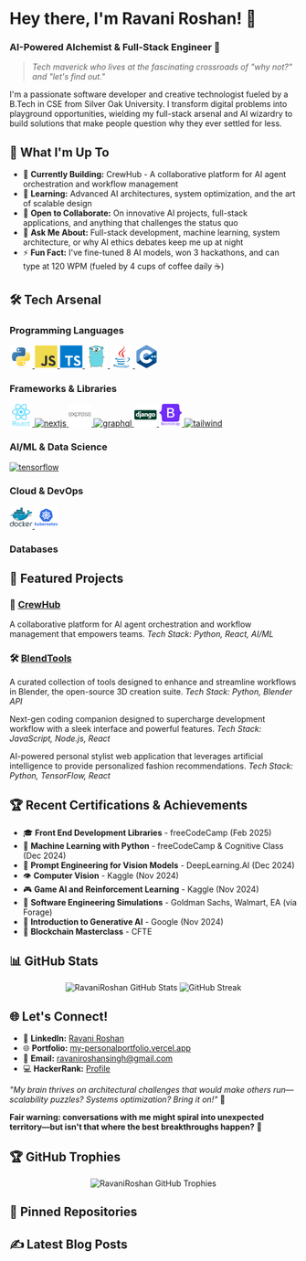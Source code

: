 # Hey there, I'm Ravani Roshan! 👋

### AI-Powered Alchemist & Full-Stack Engineer 🚀

> _Tech maverick who lives at the fascinating crossroads of "why not?" and "let's find out."_

I'm a passionate software developer and creative technologist fueled by a B.Tech in CSE from Silver Oak University. I transform digital problems into playground opportunities, wielding my full-stack arsenal and AI wizardry to build solutions that make people question why they ever settled for less.




## 🎯 What I'm Up To

*   🔭 **Currently Building:** CrewHub - A collaborative platform for AI agent orchestration and workflow management
*   🌱 **Learning:** Advanced AI architectures, system optimization, and the art of scalable design
*   🤝 **Open to Collaborate:** On innovative AI projects, full-stack applications, and anything that challenges the status quo
*   💬 **Ask Me About:** Full-stack development, machine learning, system architecture, or why AI ethics debates keep me up at night
*   ⚡ **Fun Fact:** I've fine-tuned 8 AI models, won 3 hackathons, and can type at 120 WPM (fueled by 4 cups of coffee daily ☕)




## 🛠️ Tech Arsenal

### Programming Languages

<p align="left">
  <a href="https://www.python.org" target="_blank" rel="noreferrer">
    <img src="https://raw.githubusercontent.com/devicons/devicon/master/icons/python/python-original.svg" alt="python" width="40" height="40"/>
  </a>
  <a href="https://developer.mozilla.org/en-US/docs/Web/JavaScript" target="_blank" rel="noreferrer">
    <img src="https://raw.githubusercontent.com/devicons/devicon/master/icons/javascript/javascript-original.svg" alt="javascript" width="40" height="40"/>
  </a>
  <a href="https://www.typescriptlang.org/" target="_blank" rel="noreferrer">
    <img src="https://raw.githubusercontent.com/devicons/devicon/master/icons/typescript/typescript-original.svg" alt="typescript" width="40" height="40"/>
  </a>
  <a href="https://go.dev/" target="_blank" rel="noreferrer">
    <img src="https://raw.githubusercontent.com/devicons/devicon/master/icons/go/go-original.svg" alt="go" width="40" height="40"/>
  </a>
  <a href="https://www.java.com" target="_blank" rel="noreferrer">
    <img src="https://raw.githubusercontent.com/devicons/devicon/master/icons/java/java-original.svg" alt="java" width="40" height="40"/>
  </a>
  <a href="https://isocpp.org/" target="_blank" rel="noreferrer">
    <img src="https://raw.githubusercontent.com/devicons/devicon/master/icons/cplusplus/cplusplus-original.svg" alt="cplusplus" width="40" height="40"/>
  </a>
</p>

### Frameworks & Libraries

<p align="left">
  <a href="https://react.dev/" target="_blank" rel="noreferrer">
    <img src="https://raw.githubusercontent.com/devicons/devicon/master/icons/react/react-original-wordmark.svg" alt="react" width="40" height="40"/>
  </a>
  <a href="https://nextjs.org/" target="_blank" rel="noreferrer">
    <img src="https://cdn.worldvectorlogo.com/logos/nextjs-2.svg" alt="nextjs" width="40" height="40"/>
  </a>
  <a href="https://expressjs.com" target="_blank" rel="noreferrer">
    <img src="https://raw.githubusercontent.com/devicons/devicon/master/icons/express/express-original-wordmark.svg" alt="express" width="40" height="40"/>
  </a>
  <a href="https://graphql.org" target="_blank" rel="noreferrer">
    <img src="https://www.vectorlogo.zone/logos/graphql/graphql-icon.svg" alt="graphql" width="40" height="40"/>
  </a>
  <a href="https://www.djangoproject.com/" target="_blank" rel="noreferrer">
    <img src="https://raw.githubusercontent.com/devicons/devicon/master/icons/django/django-original.svg" alt="django" width="40" height="40"/>
  </a>
  <a href="https://getbootstrap.com" target="_blank" rel="noreferrer">
    <img src="https://raw.githubusercontent.com/devicons/devicon/master/icons/bootstrap/bootstrap-plain-wordmark.svg" alt="bootstrap" width="40" height="40"/>
  </a>
  <a href="https://tailwindcss.com/" target="_blank" rel="noreferrer">
    <img src="https://www.vectorlogo.zone/logos/tailwindcss/tailwindcss-icon.svg" alt="tailwind" width="40" height="40"/>
  </a>
</p>

### AI/ML & Data Science

<p align="left">
  <a href="https://www.tensorflow.org" target="_blank" rel="noreferrer">
    <img src="https://www.vectorlogo.zone/logos/tensorflow/tensorflow-icon.svg" alt="tensorflow" width="40" height="40"/>
  </a>
</p>

### Cloud & DevOps

<p align="left">
  <a href="https://www.docker.com/" target="_blank" rel="noreferrer">
    <img src="https://raw.githubusercontent.com/devicons/devicon/master/icons/docker/docker-original-wordmark.svg" alt="docker" width="40" height="40"/>
  </a>
  <a href="https://kubernetes.io" target="_blank" rel="noreferrer">
    <img src="https://raw.githubusercontent.com/devicons/devicon/master/icons/kubernetes/kubernetes-plain-wordmark.svg" alt="kubernetes" width="40" height="40"/>
  </a>
</p>

### Databases

<p align="left">
  <!-- Add database icons here if applicable -->
</p>




## 🚀 Featured Projects

### 🤖 [CrewHub]()

A collaborative platform for AI agent orchestration and workflow management that empowers teams. _Tech Stack: Python, React, AI/ML_

### 🛠️ [BlendTools]()

A curated collection of tools designed to enhance and streamline workflows in Blender, the open-source 3D creation suite. _Tech Stack: Python, Blender API_

Next-gen coding companion designed to supercharge development workflow with a sleek interface and powerful features. _Tech Stack: JavaScript, Node.js, React_

AI-powered personal stylist web application that leverages artificial intelligence to provide personalized fashion recommendations. _Tech Stack: Python, TensorFlow, React_




## 🏆 Recent Certifications & Achievements

*   🎓 **Front End Development Libraries** - freeCodeCamp (Feb 2025)
*   🤖 **Machine Learning with Python** - freeCodeCamp & Cognitive Class (Dec 2024)
*   🎯 **Prompt Engineering for Vision Models** - DeepLearning.AI (Dec 2024)
*   👁️ **Computer Vision** - Kaggle (Nov 2024)
*   🎮 **Game AI and Reinforcement Learning** - Kaggle (Nov 2024)
*   🏢 **Software Engineering Simulations** - Goldman Sachs, Walmart, EA (via Forage)
*   🤖 **Introduction to Generative AI** - Google (Nov 2024)
*   🔗 **Blockchain Masterclass** - CFTE




## 📊 GitHub Stats

<p align="center">
  <img src="https://github-readme-stats.vercel.app/api?username=RavaniRoshan&show_icons=true&theme=radical" alt="RavaniRoshan GitHub Stats"/>
  <img src="https://github-readme-streak-stats.herokuapp.com/?user=RavaniRoshan&theme=radical" alt="GitHub Streak"/>
</p>




## 🌐 Let's Connect!

*   💼 **LinkedIn:** [Ravani Roshan](https://www.linkedin.com/in/ravani-roshan-singh-9a3775ab/)
*   🌐 **Portfolio:** [my-personalportfolio.vercel.app](https://my-personalportfolio.vercel.app/)
*   📧 **Email:** [ravaniroshansingh@gmail.com](mailto:ravaniroshansingh@gmail.com)
*   💻 **HackerRank:** [Profile](https://www.hackerrank.com/ravaniroshan)

_"My brain thrives on architectural challenges that would make others run—scalability puzzles? Systems optimization? Bring it on!"_ 💪

**Fair warning: conversations with me might spiral into unexpected territory—but isn't that where the best breakthroughs happen?** 🌟




## 🏆 GitHub Trophies

<p align="center">
  <img src="https://github-profile-trophy.vercel.app/?username=RavaniRoshan&theme=radical&no-frame=true&no-bg=true" alt="RavaniRoshan GitHub Trophies"/>
</p>




## 📌 Pinned Repositories

<!-- Add your pinned repositories here. Example structure below:

### [Your-Repo-Name](https://github.com/RavaniRoshan/Your-Repo-Name)

Description of your repository.

- Tech Stack: Python, React

-->




## ✍️ Latest Blog Posts

<!-- You can add your latest blog posts here. Example structure below:

### [Blog Post Title](Link to Blog Post)

Date | Short description of the blog post.

-->



